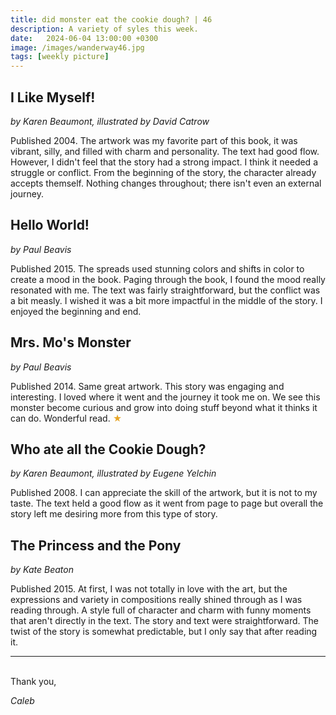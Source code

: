 ```yaml
---
title: did monster eat the cookie dough? | 46
description: A variety of syles this week.
date:   2024-06-04 13:00:00 +0300
image: /images/wanderway46.jpg
tags: [weekly picture]
---
```


## I Like Myself!
*by Karen Beaumont, illustrated by David Catrow*

Published 2004. The artwork was my favorite part of this book, it was vibrant, silly, and filled with charm and personality. The text had good flow. However, I didn't feel that the story had a strong impact. I think it needed a struggle or conflict. From the beginning of the story, the character already accepts themself. Nothing changes throughout; there isn't even an external journey. 
 
## Hello World!
*by Paul Beavis*

Published 2015. The spreads used stunning colors and shifts in color to create a mood in the book. Paging through the book, I found the mood really resonated with me. The text was fairly straightforward, but the conflict was a bit measly. I wished it was a bit more impactful in the middle of the story. I enjoyed the beginning and end. 
 
## Mrs. Mo's Monster
*by Paul Beavis*

Published 2014. Same great artwork. This story was engaging and interesting. I loved where it went and the journey it took me on. We see this monster become curious and grow into doing stuff beyond what it thinks it can do. Wonderful read. <h style="color:#E7A526;">★</h>

## Who ate all the Cookie Dough?
*by Karen Beaumont, illustrated by Eugene Yelchin*

Published 2008. I can appreciate the skill of the artwork, but it is not to my taste. The text held a good flow as it went from page to page but overall the story left me desiring more from this type of story. 
 
## The Princess and the Pony
*by Kate Beaton*

Published 2015. At first, I was not totally in love with the art, but the expressions and variety in compositions really shined through as I was reading through. A style full of character and charm with funny moments that aren't directly in the text. The story and text were straightforward. The twist of the story is somewhat predictable, but I only say that after reading it.

***

<br>
Thank you,

*Caleb*